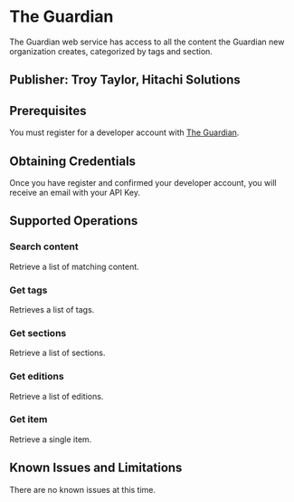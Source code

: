 # The Guardian
The Guardian web service has access to all the content the Guardian new organization creates, categorized by tags and section.

## Publisher: Troy Taylor, Hitachi Solutions

## Prerequisites
You must register for a developer account with [The Guardian](https://bonobo.capi.gutools.co.uk/register/developer).

## Obtaining Credentials
Once you have register and confirmed your developer account, you will receive an email with your API Key.

## Supported Operations
### Search content
Retrieve a list of matching content.
### Get tags
Retrieves a list of tags.
### Get sections
Retrieve a list of sections.
### Get editions
Retrieve a list of editions.
### Get item
Retrieve a single item.

## Known Issues and Limitations
There are no known issues at this time.
